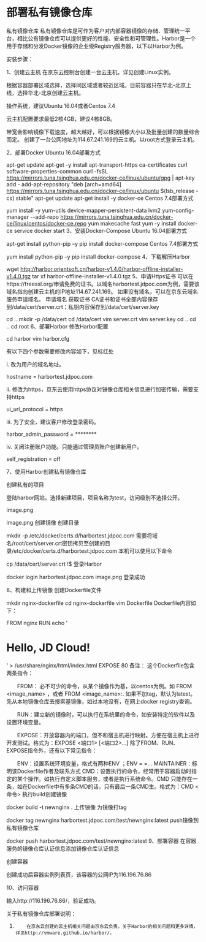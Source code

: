 
# 部署私有镜像仓库

私有镜像仓库
    私有镜像仓库是可作为客户对内部容器镜像的存储、管理统一平台，相比公有镜像仓库可以提供更好的性能、安全性和可管理性。Harbor是一个用于存储和分发Docker镜像的企业级Registry服务器，以下以Harbor为例。



安装步骤：

1、创建云主机
    在京东云控制台创建一台云主机，详见创建Linux实例。

根据容器部署区域选择，选择同区域或者较近区域。目前容器只在华北-北京上线，选择华北-北京创建云主机。

操作系统，建议Ubuntu 16.04或者Centos 7.4

云主机配置要求最低2核4GB，建议4核8GB。

带宽会影响镜像下载速度，越大越好，可以根据镜像大小以及批量创建的数量综合而定。
    创建了一台公网地址为114.67.241.169的云主机。以root方式登录云主机。

2、部署Docker
    Ubuntu 16.04部署方式


apt-get update
apt-get -y install apt-transport-https ca-certificates curl software-properties-common
curl -fsSL https://mirrors.tuna.tsinghua.edu.cn/docker-ce/linux/ubuntu/gpg | apt-key add -
add-apt-repository "deb [arch=amd64] https://mirrors.tuna.tsinghua.edu.cn/docker-ce/linux/ubuntu $(lsb_release -cs) stable"
apt-get update
apt-get install -y docker-ce
    Centos 7.4部署方式

yum install -y yum-utils device-mapper-persistent-data lvm2
yum-config-manager --add-repo https://mirrors.tuna.tsinghua.edu.cn/docker-ce/linux/centos/docker-ce.repo
yum makecache fast
yum -y install docker-ce
service docker start
3、安装Docker-Compose
    Ubuntu 16.04部署方式

apt-get   install python-pip –y
pip install docker-compose
Centos 7.4部署方式


yum install python-pip –y
pip install docker-compose
4、下载解压Harbor



wget   http://harbor.orientsoft.cn/harbor-v1.4.0/harbor-offline-installer-v1.4.0.tgz
tar xf  harbor-offline-installer-v1.4.0.tgz
5、申请Https证书
    可以在https://freessl.org/申请免费的证书。以域名harbortest.jdpoc.com为例，需要该域名指向创建云主机的IP地址114.67.241.169。
    如果没有域名，可以在京东云域名服务申请域名。
    申请域名
    获取证书
    CA证书和证书全部内容保存到/data/cert/server.crt；私钥内容保存到/data/cert/server.key



cd ..
mkdir -p /data/cert
cd /data/cert
vim server.crt
vim server.key
cd ..
cd ..
cd root
6、部署Harbor
    修改Harbor配置


cd harbor
vim harbor.cfg

有以下四个参数需要修改内容如下，见标红处

   i.      改为用户的域名地址。

hostname = harbortest.jdpoc.com

  ii.      修改为https，京东云使用https协议对镜像仓库相关信息进行加密传输，需要支持https

ui_url_protocol = https

iii.      为了安全，建议客户修改登录密码。

harbor_admin_password = ********

  iv.      关闭注册账户功能。只能通过管理员账户创建新用户。

self_registration = off

7、使用Harbor创建私有镜像仓库


创建私有的项目

登陆harbor网站，选择新建项目，项目名称为test，访问级别不选择公开。

image.png

image.png
    创建镜像
    创建目录

mkdir -p /etc/docker/certs.d/harbortest.jdpoc.com
    需要将域名/root/cert/server.crt密钥拷贝至创建的目录/etc/docker/certs.d/harbortest.jdpoc.com
    本机可以使用以下命令

cp /data/cert/server.crt !$
    登录Harbor

docker login harbortest.jdpoc.com
image.png
    登录成功

8、构建和上传镜像
    创建Dockerfile文件



mkdir nginx-dockerfile
cd nginx-dockerfile
vim Dockerfile
    Dockerfile内容如下：



FROM nginx
RUN echo '<h1>Hello, JD Cloud!</h1>' > /usr/share/nginx/html/index.html
EXPOSE 80
备注：
       这个Dockerfile包含两条指令：

　　FROM： 必不可少的命令，从某个镜像作为基，以centos为例。如 FROM <image_name> ，或者 FROM <image_name>:<tag>. 如果不加tag，默认为latest。先从本地镜像仓库去搜索基镜像，如过本地没有，在网上docker registry查询。

　　RUN：建立新的镜像时，可以执行在系统里的命令，如安装特定的软件以及设置环境变量。

　　EXPOSE：开放容器内的端口，但不和宿主机进行映射。方便在宿主机上进行开发测试。格式为：EXPOSE <端口1> [<端口2>...]
       除了FROM、RUN、EXPOSE指令外，还有以下常见指令：

　　ENV：设置系统环境变量，格式有两种ENV <key> <value>；ENV <key1>=<value1> <key2>=<value2>...
       MAINTAINER：标明该Dockerfile作者及联系方式
       CMD：设置执行的命令，经常用于容器启动时指定的某个操作。如执行自定义脚本服务，或者是执行系统命令。CMD 只能存在一条，如在Dockerfile中有多条CMD的话，只有最后一条CMD生。格式为：CMD <命令>
    执行build创建镜像

docker build -t newnginx .
     上传镜像
    为镜像打tag

docker tag newnginx harbortest.jdpoc.com/test/newnginx:latest
    push镜像到私有镜像仓库

docker push harbortest.jdpoc.com/test/newnginx:latest
9、部署容器
    在容器服务的镜像仓库认证信息添加镜像仓库认证信息

创建容器


创建成功后容器实例列表页，该容器的公网IP为116.196.76.86



10、访问容器


输入http://116.196.76.86/，验证成功。


关于私有镜像仓库部署说明：
1.         在京东云创建的云主机相关问题由京东云负责。关于Harbor的相关问题和更多详情，详见http://vmware.github.io/harbor/。